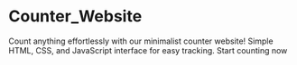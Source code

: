 # Counter_Website
Count anything effortlessly with our minimalist counter website! Simple HTML, CSS, and JavaScript interface for easy tracking. Start counting now
